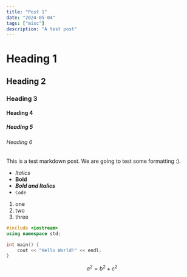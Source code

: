 ```yaml
---
title: "Post 1"
date: "2024-05-04"
tags: ["misc"]
description: "A test post"
---
```

# Heading 1
## Heading 2
### Heading 3
#### Heading 4
##### Heading 5
###### Heading 6
This is a test markdown post.
We are going to test some formatting :).

- *Italics*
- **Bold**
- ***Bold and Italics***
- `Code`

1. one
2. two
3. three

```cpp
#include <iostream>
using namespace std;

int main() {
    cout << "Hello World!" << endl;
}
```

$$a^2 = b^2 + c^2$$